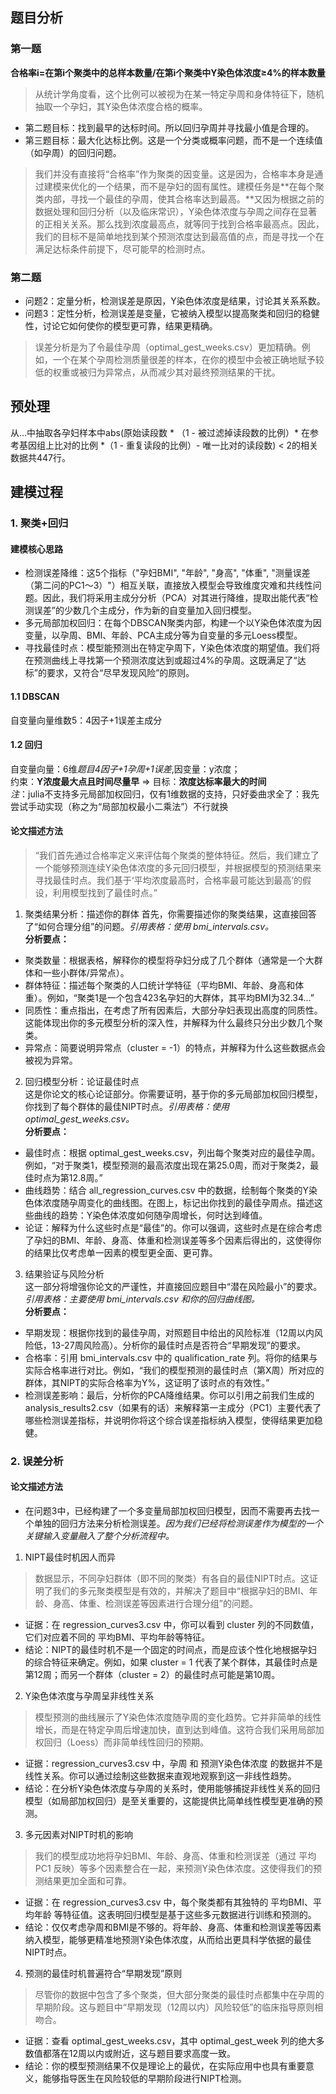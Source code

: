 ## 题目分析

### 第一题
**合格率i​=在第i个聚类中的总样本数量/在第i个聚类中Y染色体浓度≥4%的样本数量​**
>从统计学角度看，这个比例可以被视为在某一特定孕周和身体特征下，随机抽取一个孕妇，其Y染色体浓度合格的概率。
- 第二题目标：找到最早的达标时间。所以回归孕周并寻找最小值是合理的。
- 第三题目标：最大化达标比例。这是一个分类或概率问题，而不是一个连续值（如孕周）的回归问题。
>我们并没有直接将“合格率”作为聚类的因变量。这是因为，合格率本身是通过建模来优化的一个结果，而不是孕妇的固有属性。建模任务是**在每个聚类内部，寻找一个最佳的孕周，使其合格率达到最高。**又因为根据之前的数据处理和回归分析（以及临床常识），Y染色体浓度与孕周之间存在显著的正相关关系。那么找到浓度最高点，就等同于找到合格率最高点。因此，我们的目标不是简单地找到某个预测浓度达到最高值的点，而是寻找一个在满足达标条件前提下，尽可能早的检测时点。

### 第二题
- 问题2：定量分析，检测误差是原因，Y染色体浓度是结果，讨论其关系系数。  
- 问题3：定性分析，检测误差是变量，它被纳入模型以提高聚类和回归的稳健性，讨论它如何使你的模型更可靠，结果更精确。  
>误差分析是为了令最佳孕周（optimal_gest_weeks.csv）更加精确。例如，一个在某个孕周检测质量很差的样本，在你的模型中会被正确地赋予较低的权重或被归为异常点，从而减少其对最终预测结果的干扰。

## 预处理
从...中抽取各孕妇样本中abs(原始读段数 * （1 - 被过滤掉读段数的比例）* 在参考基因组上比对的比例 *（1 - 重复读段的比例）- 唯一比对的读段数) < 2的相关数据共447行。 

## 建模过程

### 1. 聚类+回归

#### 建模核心思路
- 检测误差降维：这5个指标（"孕妇BMI", "年龄", "身高", "体重", "测量误差（第二问的PC1～3）"）相互关联，直接放入模型会导致维度灾难和共线性问题。因此，我们将采用主成分分析（PCA）对其进行降维，提取出能代表“检测误差”的少数几个主成分，作为新的自变量加入回归模型。
- 多元局部加权回归：在每个DBSCAN聚类内部，构建一个以Y染色体浓度为因变量，以孕周、BMI、年龄、PCA主成分等为自变量的多元Loess模型。
- 寻找最佳时点：模型能预测出在特定孕周下，Y染色体浓度的期望值。我们将在预测曲线上寻找第一个预测浓度达到或超过4%的孕周。这既满足了“达标”的要求，又符合“尽早发现风险”的原则。

#### 1.1 DBSCAN
自变量向量维数5：4因子+1误差主成分  

#### 1.2 回归
自变量向量：6维*题目4因子+1孕周+1误差*,因变量：y浓度；  
约束：**Y浓度最大点且时间尽量早** => 目标：**浓度达标率最大的时间**  
*注*：julia不支持多元局部加权回归，仅有1维数据的支持，只好委曲求全了：我先尝试手动实现（称之为“局部加权最小二乘法”）不行就换

#### 论文描述方法
>“我们首先通过合格率定义来评估每个聚类的整体特征。然后，我们建立了一个能够预测连续Y染色体浓度的多元回归模型，并根据模型的预测结果来寻找最佳时点。我们基于‘平均浓度最高时，合格率最可能达到最高’的假设，利用模型找到了最佳时点。”  

1. 聚类结果分析：描述你的群体
首先，你需要描述你的聚类结果，这直接回答了“如何合理分组”的问题。*引用表格：使用 bmi_intervals.csv。*  
**分析要点：**  
- 聚类数量：根据表格，解释你的模型将孕妇分成了几个群体（通常是一个大群体和一些小群体/异常点）。
- 群体特征：描述每个聚类的人口统计学特征（平均BMI、年龄、身高和体重）。例如，“聚类1是一个包含423名孕妇的大群体，其平均BMI为32.34...”
- 同质性：重点指出，在考虑了所有因素后，大部分孕妇表现出高度的同质性。这能体现出你的多元模型分析的深入性，并解释为什么最终只分出少数几个聚类。
- 异常点：简要说明异常点（cluster = -1）的特点，并解释为什么这些数据点会被视为异常。
2. 回归模型分析：论证最佳时点  
这是你论文的核心论证部分。你需要证明，基于你的多元局部加权回归模型，你找到了每个群体的最佳NIPT时点。*引用表格：使用 optimal_gest_weeks.csv。*  
**分析要点：**
- 最佳时点：根据 optimal_gest_weeks.csv，列出每个聚类对应的最佳孕周。例如，“对于聚类1，模型预测的最高浓度出现在第25.0周，而对于聚类2，最佳时点为第12.8周。”
- 曲线趋势：结合 all_regression_curves.csv 中的数据，绘制每个聚类的Y染色体浓度随孕周变化的曲线图。在图上，标记出你找到的最佳孕周点。描述这些曲线的趋势：Y染色体浓度如何随孕周增长，何时达到峰值。
- 论证：解释为什么这些时点是“最佳”的。你可以强调，这些时点是在综合考虑了孕妇的BMI、年龄、身高、体重和检测误差等多个因素后得出的，这使得你的结果比仅考虑单一因素的模型更全面、更可靠。
3. 结果验证与风险分析  
这一部分将增强你论文的严谨性，并直接回应题目中“潜在风险最小”的要求。*引用表格：主要使用 bmi_intervals.csv 和你的回归曲线图。*  
**分析要点：**  
- 早期发现：根据你找到的最佳孕周，对照题目中给出的风险标准（12周以内风险低，13-27周风险高）。分析你的最佳时点是否符合“早期发现”的要求。
- 合格率：引用 bmi_intervals.csv 中的 qualification_rate 列。将你的结果与实际合格率进行对比。例如，“我们的模型预测的最佳时点（第X周）所对应的群体，其NIPT的实际合格率为Y%，这证明了该时点的有效性。”
- 检测误差影响：最后，分析你的PCA降维结果。你可以引用之前我们生成的 analysis_results2.csv（如果有的话）来解释第一主成分（PC1）主要代表了哪些检测误差指标，并说明你将这个综合误差指标纳入模型，使得结果更加稳健。

### 2. 误差分析

#### 论文描述方法
- 在问题3中，已经构建了一个多变量局部加权回归模型，因而不需要再去找一个单独的回归方法来分析检测误差。*因为我们已经将检测误差作为模型的一个关键输入变量融入了整个分析流程中。*  

1. NIPT最佳时机因人而异
>数据显示，不同孕妇群体（即不同的聚类）有各自的最佳NIPT时点。这证明了我们的多元聚类模型是有效的，并解决了题目中“根据孕妇的BMI、年龄、身高、体重、检测误差等因素进行合理分组”的问题。
- 证据：在 regression_curves3.csv 中，你可以看到 cluster 列的不同数值，它们对应着不同的 平均BMI、平均年龄等特征。
- 结论：NIPT的最佳时机不是一个固定的时间点，而是应该个性化地根据孕妇的综合特征来确定。例如，如果 cluster = 1 代表了某个群体，其最佳时点是第12周；而另一个群体（cluster = 2）的最佳时点可能是第10周。
2. Y染色体浓度与孕周呈非线性关系
>模型预测的曲线展示了Y染色体浓度随孕周的变化趋势。它并非简单的线性增长，而是在特定孕周后增速加快，直到达到峰值。这符合我们采用局部加权回归（Loess）而非简单线性回归的预期。
- 证据：regression_curves3.csv 中，孕周 和 预测Y染色体浓度 的数据并不是线性关系。你可以通过绘制这些数据来直观地观察到这一非线性趋势。
- 结论：在分析Y染色体浓度与孕周的关系时，使用能够捕捉非线性关系的回归模型（如局部加权回归）是至关重要的，这能提供比简单线性模型更准确的预测。
3. 多元因素对NIPT时机的影响
>我们的模型成功地将孕妇BMI、年龄、身高、体重和检测误差（通过 平均PC1 反映）等多个因素整合在一起，来预测Y染色体浓度。这使得我们的预测结果更加全面和可靠。
- 证据：在 regression_curves3.csv 中，每个聚类都有其独特的 平均BMI、平均年龄 等特征值。这表明回归模型是基于这些多元数据进行训练和预测的。
- 结论：仅仅考虑孕周和BMI是不够的。将年龄、身高、体重和检测误差等因素纳入模型，能够更精准地预测Y染色体浓度，从而给出更具科学依据的最佳NIPT时点。
4. 预测的最佳时机普遍符合“早期发现”原则
>尽管你的数据中包含了多个聚类，但大部分聚类的最佳时点都集中在孕周的早期阶段。这与题目中“早期发现（12周以内）风险较低”的临床指导原则相吻合。
- 证据：查看 optimal_gest_weeks.csv，其中 optimal_gest_week 列的绝大多数值都落在12周以内或附近，这与题目要求高度一致。
- 结论：你的模型预测结果不仅是理论上的最优，在实际应用中也具有重要意义，能够指导医生在风险较低的早期阶段进行NIPT检测。
